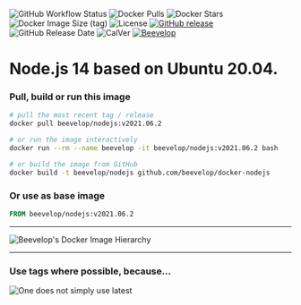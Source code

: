 ![GitHub Workflow Status](https://img.shields.io/github/workflow/status/beevelop/docker-nodejs/Docker%20Image?style=for-the-badge)
![Docker Pulls](https://img.shields.io/docker/pulls/beevelop/nodejs.svg?style=for-the-badge)
![Docker Stars](https://img.shields.io/docker/stars/beevelop/nodejs?style=for-the-badge)
![Docker Image Size (tag)](https://img.shields.io/docker/image-size/beevelop/nodejs/latest?style=for-the-badge)
![License](https://img.shields.io/github/license/beevelop/docker-nodejs?style=for-the-badge)
[![GitHub release](https://img.shields.io/github/release/beevelop/docker-nodejs.svg?style=for-the-badge)](https://github.com/beevelop/docker-nodejs/releases)
![GitHub Release Date](https://img.shields.io/github/release-date/beevelop/docker-nodejs?style=for-the-badge)
![CalVer](https://img.shields.io/badge/CalVer-YYYY.MM.MICRO-22bfda.svg?style=for-the-badge)
[![Beevelop](https://img.shields.io/badge/-%20Made%20with%20%F0%9F%8D%AF%20by%20%F0%9F%90%9Dvelop-blue.svg?style=for-the-badge)](https://beevelop.com)

# Node.js 14 based on Ubuntu 20.04.

### Pull, build or run this image
```bash
# pull the most recent tag / release
docker pull beevelop/nodejs:v2021.06.2

# or run the image interactively
docker run --rm --name beevelop -it beevelop/nodejs:v2021.06.2 bash

# or build the image from GitHub
docker build -t beevelop/nodejs github.com/beevelop/docker-nodejs
```

### Or use as base image
```Dockerfile
FROM beevelop/nodejs:v2021.06.2
```

---

![Beevelop's Docker Image Hierarchy](https://gist.githubusercontent.com/beevelop/b0cddab7209a683c77560d06ff00bc8e/raw/15429ee1d02e2c4dc019b760ca8c7ceff5911b82/hierarchy.png)

---

### Use tags where possible, because...

![One does not simply use latest](https://i.imgflip.com/1fgwxr.jpg)